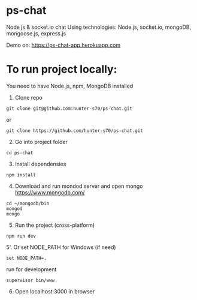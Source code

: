 # ps-chat

Node js &amp; socket.io chat
Using technologies: Node.js, socket.io, mongoDB, mongoose.js, express.js

Demo on: https://ps-chat-app.herokuapp.com

# To run project locally:
You need to have Node.js, npm, MongoDB installed

1. Clone repo
```
git clone git@github.com:hunter-s70/ps-chat.git
```
or 

```
git clone https://github.com/hunter-s70/ps-chat.git
```

2. Go into project folder
```
cd ps-chat
```

3. Install dependensies
```
npm install
```

4. Download and run mondod server and open mongo https://www.mongodb.com/
```
cd ~/mongodb/bin
mongod
mongo
```

5. Run the project (cross-platform)
```
npm run dev
```

5'. Or set NODE_PATH for Windows (if need)
```
set NODE_PATH=.
```
run for development
```
supervisor bin/www
```

6. Open localhost:3000 in browser
